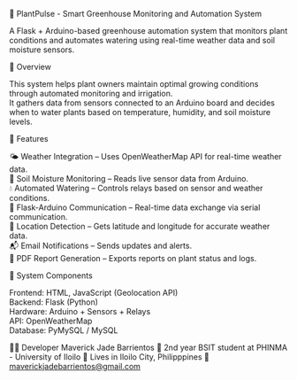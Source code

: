 🌱 PlantPulse - Smart Greenhouse Monitoring and Automation System

A Flask + Arduino-based greenhouse automation system that monitors plant conditions and automates watering using real-time weather data and soil moisture sensors.

🚀 Overview

This system helps plant owners maintain optimal growing conditions through automated monitoring and irrigation.  
It gathers data from sensors connected to an Arduino board and decides when to water plants based on temperature, humidity, and soil moisture levels.


🧠 Features

🌤️ Weather Integration – Uses OpenWeatherMap API for real-time weather data.  
🌿 Soil Moisture Monitoring – Reads live sensor data from Arduino.  
💧 Automated Watering – Controls relays based on sensor and weather conditions.  
📡 Flask-Arduino Communication – Real-time data exchange via serial communication.  
📍 Location Detection – Gets latitude and longitude for accurate weather data.  
📬 Email Notifications – Sends updates and alerts.  
📄 PDF Report Generation – Exports reports on plant status and logs.


🧩 System Components

Frontend: HTML, JavaScript (Geolocation API)  
Backend: Flask (Python)  
Hardware: Arduino + Sensors + Relays  
API: OpenWeatherMap  
Database: PyMySQL / MySQL

👨‍💻 Developer
Maverick Jade Barrientos
🏫 2nd year BSIT student at PHINMA - University of Iloilo
📍 Lives in Iloilo City, Philipppines
📧 maverickjadebarrientos@gmail.com
